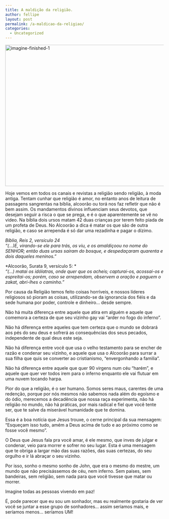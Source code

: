 ```yaml
---
title: A maldição da religião.
author: fellipe
layout: post
permalink: /a-maldicao-da-religiao/
categories:
  - Uncategorized
---
```

[<img class="size-large wp-image-334 aligncenter" alt="imagine-finished-1" src="http://fellipebrito.com/wp-content/uploads/2015/01/imagine-finished-1-1024x768.jpg" width="600" height="450" />][1]

Hoje vemos em todos os canais e revistas a religião sendo religião, à moda antiga. Tentam cunhar que religião é amor, no entanto anos de leitura de passagens sangrentas na bíblia, alcoorão ou torá nos faz refletir que não é bem assim. Os mandamentos divinos influenciam seus devotos, que desejam seguir a risca o que se prega, e é o que aparentemente se vê no video. Na bíblia dois ursos matam 42 duas crianças por terem feito piada de um profeta de Deus. No Alcoorão a dica é matar os que são de outra religião, e caso se arrependa é só dar uma rezadinha e pagar o dízimo.

*Bíblia, Reis 2, versículo 24*  
*&#8220;(&#8230;)E, virando-se ele para trás, os viu, e os amaldiçoou no nome do SENHOR; então duas ursas saíram do bosque, e despedaçaram quarenta e dois daqueles meninos.&#8221;*

*Alcoorão, Surata 9, versículo 5: *  
*&#8220;(&#8230;) matai os idólatras, onde quer que os acheis; capturai-os, acossai-os e espreitai-os; porém, caso se arrependam, observem a oração e paguem o zakat, abri-lhes o caminho.&#8221;*

Por causa da Religião temos feito coisas horríveis, e nossos líderes religiosos só pioram as coisas, utilizando-se da ignorancia dos fiéis e da sede humana por poder, controle e dinheiro&#8230; desde sempre.

Não há muita diferença entre aquele que atira em alguém e aquele que comemora a certeza de que seu vizinho gay vai &#8220;arder no fogo do inferno&#8221;.

Não há diferença entre aqueles que tem certeza que o mundo se dobrará aos pés do seu deus e sofrerá as consequências dos seus pecados, independente de qual deus este seja.

Não há diferença entre você que usa o velho testamento para se encher de razão e condenar seu vizinho, e aquele que usa o Alcoorão para surrar a sua filha que quis se converter ao cristianismo, &#8220;envergonhando a familia&#8221;.

Não há diferença entre aquele que quer 90 virgens num céu &#8220;harém&#8221;, e aquele que quer ver todos irem para o inferno enquanto ele vai flutuar em uma nuvem tocando harpa.

Pior do que a religião, é o ser humano. Somos seres maus, carentes de uma redenção, porque por nós mesmos não sabemos nada além do egoísmo e do ódio, merecemos a decadência que nossa raça experimenta, não há religião no mundo, não há práticas, por mais radical e fiel que você tente ser, que te salve da miserável humanidade que te domina.

Essa é a boa notícia que Jesus trouxe, o cerne principal da sua mensagem: &#8220;Esqueçam isso tudo, amém a Deus acima de tudo e ao próximo como se fosse você mesmo&#8221;.

O Deus que Jesus fala pra você amar, é ele mesmo, que inves de julgar e condenar, veio para morrer e sofrer no seu lugar. Esta é uma mensagem que te obriga a largar mão das suas razões, das suas certezas, do seu orgulho e ir lá abraçar o seu vizinho.

Por isso, sonho o mesmo sonho de John, que era o mesmo do mestre, um mundo que não precisássemos de céu, nem inferno. Sem países, sem bandeiras, sem religião, sem nada para que você tivesse que matar ou morrer.

Imagine todas as pessoas vivendo em paz!

É, pode parecer que eu sou um sonhador, mas eu realmente gostaria de ver você se juntar a esse grupo de sonhadores&#8230; assim seríamos mais, e seríamos menos&#8230; seríamos UM!

 [1]: http://fellipebrito.com/wp-content/uploads/2015/01/imagine-finished-1.jpg